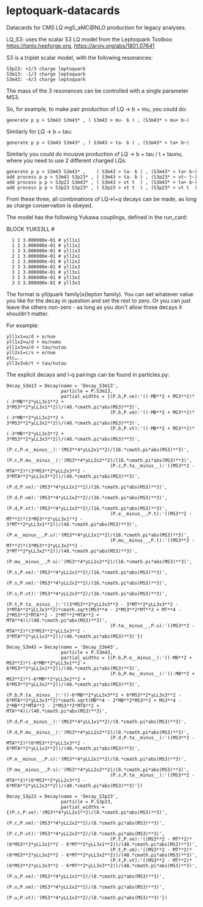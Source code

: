 # leptoquark-datacards
Datacards for CMS LQ mg5_aMC@NLO production for legacy analyses.

LQ_S3: uses the scalar S3 LQ model from the Leptoquark Toolbox: https://lqnlo.hepforge.org, https://arxiv.org/abs/1801.07641

S3 is a triplet scalar model, with the following resonances:
```
S3p23: +2/3 charge leptoquark
S3m13: -1/3 charge leptoquark
S3m43: -4/3 charge leptoquark
```

The mass of the 3 resonances can be controlled with a single parameter MS3.

So, for example, to make pair production of LQ -> b + mu, you could do:
```
generate p p > S3m43 S3m43* , ( S3m43 > mu- b ) , (S3m43* > mu+ b~)
```
Similarly for LQ -> b + tau:
```
generate p p > S3m43 S3m43* , ( S3m43 > ta- b ) , (S3m43* > ta+ b~)
```
Similarly you could do incusive production of LQ -> b + tau / t + taunu, where you need to use 2 different charged LQs:
```
generate p p > S3m43 S3m43* ,    ( S3m43 > ta- b ) , (S3m43* > ta+ b~)
add process p p > S3m43 S3p23* , ( S3m43 > ta- b ) , (S3p23* > vt~ t~)
add process p p > S3p23 S3m43* , ( S3m43 > vt t  ) , (S3m43* > ta+ b~)
add process p p > S3p23 S3p23* , ( S3p23 > vt t  ) , (S3p23* > vt t  )
```

From these three, all combinations of LQ->l+q decays can be made, as long as charge conservation is obeyed.

The model has the following Yukawa couplings, defined in the run_card:

BLOCK YUKS3LL # 

      1 1 3.000000e-01 # yll1x1
      1 2 3.000000e-01 # yll1x2
      1 3 3.000000e-01 # yll1x3
      2 1 3.000000e-01 # yll2x1
      2 2 3.000000e-01 # yll2x2
      2 3 3.000000e-01 # yll2x3
      3 1 3.000000e-01 # yll3x1
      3 2 3.000000e-01 # yll3x2
      3 3 3.000000e-01 # yll3x3

The format is yll(quark family)x(lepton family). You can set whatever value you like for the decay in question and set the rest to zero. Or you can just leave the others non-zero - as long as you don't allow those decays it shouldn't matter.

For example:
```
yll1x1=u/d + e/nue
yll1x2=u/d + mu/numu
yll1x3=u/d + tau/nutau
yll2x1=c/s + e/nue
etc…..
yll3x3=b/t + tau/nutau
```
The explicit decays and l-q pairings can be found in particles.py:
```
Decay_S3m13 = Decay(name = 'Decay_S3m13',
                    particle = P.S3m13,
                    partial_widths = {(P.b,P.ve):'((-MB**2 + MS3**2)*(-3*MB**2*yLL3x1**2 + 3*MS3**2*yLL3x1**2))/(48.*cmath.pi*abs(MS3)**3)',
                                      (P.b,P.vm):'((-MB**2 + MS3**2)*(-3*MB**2*yLL3x2**2 + 3*MS3**2*yLL3x2**2))/(48.*cmath.pi*abs(MS3)**3)',
                                      (P.b,P.vt):'((-MB**2 + MS3**2)*(-3*MB**2*yLL3x3**2 + 3*MS3**2*yLL3x3**2))/(48.*cmath.pi*abs(MS3)**3)',
                                      (P.c,P.e__minus__):'(MS3**4*yLL2x1**2)/(16.*cmath.pi*abs(MS3)**3)',
                                      (P.c,P.mu__minus__):'(MS3**4*yLL2x2**2)/(16.*cmath.pi*abs(MS3)**3)',
                                      (P.c,P.ta__minus__):'((MS3**2 - MTA**2)*(3*MS3**2*yLL2x3**2 - 3*MTA**2*yLL2x3**2))/(48.*cmath.pi*abs(MS3)**3)',
                                      (P.d,P.ve):'(MS3**4*yLL1x1**2)/(16.*cmath.pi*abs(MS3)**3)',
                                      (P.d,P.vm):'(MS3**4*yLL1x2**2)/(16.*cmath.pi*abs(MS3)**3)',
                                      (P.d,P.vt):'(MS3**4*yLL1x3**2)/(16.*cmath.pi*abs(MS3)**3)',
                                      (P.e__minus__,P.t):'((MS3**2 - MT**2)*(3*MS3**2*yLL3x1**2 - 3*MT**2*yLL3x1**2))/(48.*cmath.pi*abs(MS3)**3)',
                                      (P.e__minus__,P.u):'(MS3**4*yLL1x1**2)/(16.*cmath.pi*abs(MS3)**3)',
                                      (P.mu__minus__,P.t):'((MS3**2 - MT**2)*(3*MS3**2*yLL3x2**2 - 3*MT**2*yLL3x2**2))/(48.*cmath.pi*abs(MS3)**3)',
                                      (P.mu__minus__,P.u):'(MS3**4*yLL1x2**2)/(16.*cmath.pi*abs(MS3)**3)',
                                      (P.s,P.ve):'(MS3**4*yLL2x1**2)/(16.*cmath.pi*abs(MS3)**3)',
                                      (P.s,P.vm):'(MS3**4*yLL2x2**2)/(16.*cmath.pi*abs(MS3)**3)',
                                      (P.s,P.vt):'(MS3**4*yLL2x3**2)/(16.*cmath.pi*abs(MS3)**3)',
                                      (P.t,P.ta__minus__):'((3*MS3**2*yLL3x3**2 - 3*MT**2*yLL3x3**2 - 3*MTA**2*yLL3x3**2)*cmath.sqrt(MS3**4 - 2*MS3**2*MT**2 + MT**4 - 2*MS3**2*MTA**2 - 2*MT**2*MTA**2 + MTA**4))/(48.*cmath.pi*abs(MS3)**3)',
                                      (P.ta__minus__,P.u):'((MS3**2 - MTA**2)*(3*MS3**2*yLL1x3**2 - 3*MTA**2*yLL1x3**2))/(48.*cmath.pi*abs(MS3)**3)'})

Decay_S3m43 = Decay(name = 'Decay_S3m43',
                    particle = P.S3m43,
                    partial_widths = {(P.b,P.e__minus__):'((-MB**2 + MS3**2)*(-6*MB**2*yLL3x1**2 + 6*MS3**2*yLL3x1**2))/(48.*cmath.pi*abs(MS3)**3)',
                                      (P.b,P.mu__minus__):'((-MB**2 + MS3**2)*(-6*MB**2*yLL3x2**2 + 6*MS3**2*yLL3x2**2))/(48.*cmath.pi*abs(MS3)**3)',
                                      (P.b,P.ta__minus__):'((-6*MB**2*yLL3x3**2 + 6*MS3**2*yLL3x3**2 - 6*MTA**2*yLL3x3**2)*cmath.sqrt(MB**4 - 2*MB**2*MS3**2 + MS3**4 - 2*MB**2*MTA**2 - 2*MS3**2*MTA**2 + MTA**4))/(48.*cmath.pi*abs(MS3)**3)',
                                      (P.d,P.e__minus__):'(MS3**4*yLL1x1**2)/(8.*cmath.pi*abs(MS3)**3)',
                                      (P.d,P.mu__minus__):'(MS3**4*yLL1x2**2)/(8.*cmath.pi*abs(MS3)**3)',
                                      (P.d,P.ta__minus__):'((MS3**2 - MTA**2)*(6*MS3**2*yLL1x3**2 - 6*MTA**2*yLL1x3**2))/(48.*cmath.pi*abs(MS3)**3)',
                                      (P.e__minus__,P.s):'(MS3**4*yLL2x1**2)/(8.*cmath.pi*abs(MS3)**3)',
                                      (P.mu__minus__,P.s):'(MS3**4*yLL2x2**2)/(8.*cmath.pi*abs(MS3)**3)',
                                      (P.s,P.ta__minus__):'((MS3**2 - MTA**2)*(6*MS3**2*yLL2x3**2 - 6*MTA**2*yLL2x3**2))/(48.*cmath.pi*abs(MS3)**3)'})

Decay_S3p23 = Decay(name = 'Decay_S3p23',
                    particle = P.S3p23,
                    partial_widths = {(P.c,P.ve):'(MS3**4*yLL2x1**2)/(8.*cmath.pi*abs(MS3)**3)',
                                      (P.c,P.vm):'(MS3**4*yLL2x2**2)/(8.*cmath.pi*abs(MS3)**3)',
                                      (P.c,P.vt):'(MS3**4*yLL2x3**2)/(8.*cmath.pi*abs(MS3)**3)',
                                      (P.t,P.ve):'((MS3**2 - MT**2)*(6*MS3**2*yLL3x1**2 - 6*MT**2*yLL3x1**2))/(48.*cmath.pi*abs(MS3)**3)',
                                      (P.t,P.vm):'((MS3**2 - MT**2)*(6*MS3**2*yLL3x2**2 - 6*MT**2*yLL3x2**2))/(48.*cmath.pi*abs(MS3)**3)',
                                      (P.t,P.vt):'((MS3**2 - MT**2)*(6*MS3**2*yLL3x3**2 - 6*MT**2*yLL3x3**2))/(48.*cmath.pi*abs(MS3)**3)',
                                      (P.u,P.ve):'(MS3**4*yLL1x1**2)/(8.*cmath.pi*abs(MS3)**3)',
                                      (P.u,P.vm):'(MS3**4*yLL1x2**2)/(8.*cmath.pi*abs(MS3)**3)',
                                      (P.u,P.vt):'(MS3**4*yLL1x3**2)/(8.*cmath.pi*abs(MS3)**3)'})
```
